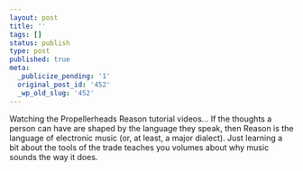 ```yaml
---
layout: post
title: ''
tags: []
status: publish
type: post
published: true
meta:
  _publicize_pending: '1'
  original_post_id: '452'
  _wp_old_slug: '452'
---
```

Watching the Propellerheads Reason tutorial videos...  If the thoughts a person can have are shaped by the language they speak, then Reason is the language of electronic music (or, at least, a major dialect).  Just learning a bit about the tools of the trade teaches you volumes about why music sounds the way it does.
